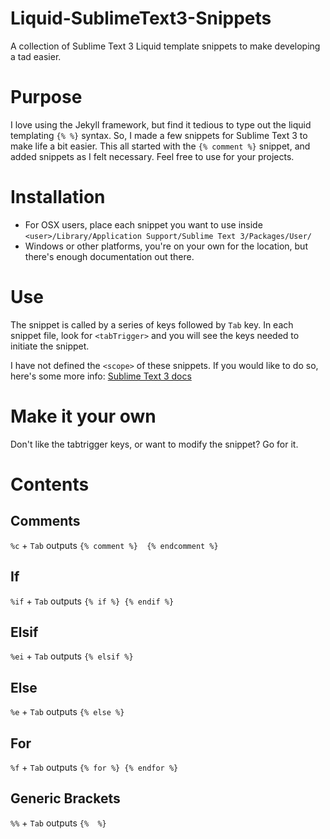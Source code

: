 # Liquid-SublimeText3-Snippets
A collection of Sublime Text 3 Liquid template snippets to make developing a tad easier.

# Purpose
I love using the Jekyll framework, but find it tedious to type out the liquid templating `{% %}` syntax. So, I made a few snippets for Sublime Text 3 to make life a bit easier. This all started with the `{% comment %}` snippet, and added snippets as I felt necessary. Feel free to use for your projects. 

# Installation
- For OSX users, place each snippet you want to use inside `<user>/Library/Application Support/Sublime Text 3/Packages/User/`
- Windows or other platforms, you're on your own for the location, but there's enough documentation out there.

# Use
The snippet is called by a series of keys followed by `Tab` key. In each snippet file, look for `<tabTrigger>` and you will see the keys needed to initiate the snippet. 

I have not defined the `<scope>` of these snippets. If you would like to do so, here's some more info: [Sublime Text 3 docs](http://docs.sublimetext.info/en/latest/extensibility/snippets.html)

# Make it your own
Don't like the tabtrigger keys, or want to modify the snippet? Go for it.

# Contents
## Comments
`%c` + `Tab` outputs `{% comment %}  {% endcomment %}`

## If
`%if` + `Tab` outputs `{% if %} {% endif %}`  

## Elsif
`%ei` + `Tab` outputs `{% elsif %}`  

## Else
`%e` + `Tab` outputs `{% else %}`  

## For
`%f` + `Tab` outputs `{% for %} {% endfor %}`

## Generic Brackets
`%%` + `Tab` outputs `{%  %}`